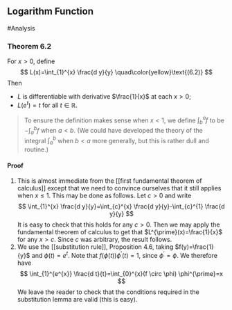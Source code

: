 ## Logarithm Function
#Analysis 

### Theorem 6.2
For $x>0$, define
$$
L(x)=\int_{1}^{x} \frac{d y}{y}
\quad\color{yellow}\text{(6.2)}
$$
Then
- $L$ is differentiable with derivative $\frac{1}{x}$ at each $x>0$;
- $L\left(e^{t}\right)=t$ for all $t \in \mathbb{R}$.

>To ensure the definition makes sense when $x<1$, we define $\int_{b}^{a} f$ to be $-\int_{a}^{b} f$ when $a<b$. (We could have developed the theory of the integral $\int_{a}^{b}$ when $b<a$ more generally, but this is rather dull and routine.)

#### Proof
1) This is almost immediate from the [[first fundamental theorem of calculus]] except that we need to convince ourselves that it still applies when $x \leqslant 1$. This may be done as follows. Let $c>0$ and write
$$
\int_{1}^{x} \frac{d y}{y}=\int_{c}^{x} \frac{d y}{y}-\int_{c}^{1} \frac{d y}{y}
$$
It is easy to check that this holds for any $c>0 .$ Then we may apply the fundamental theorem of calculus to get that $L^{\prime}(x)=\frac{1}{x}$ for any $x>c$. Since $c$ was arbitrary, the result follows.
2) We use the [[substitution rule]], Proposition 4.6, taking $f(y)=\frac{1}{y}$ and $\phi(t)=e^{t}$. Note that $f(\phi(t)) \phi^{\prime}(t)=1$, since $\phi^{\prime}=\phi$. We therefore have
$$
\int_{1}^{e^{x}} \frac{d t}{t}=\int_{0}^{x}(f \circ \phi) \phi^{\prime}=x
$$
We leave the reader to check that the conditions required in the substitution lemma are valid (this is easy).


